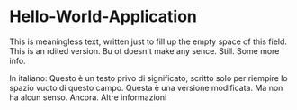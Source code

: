 # Hello-World-Application
This is meaningless text, written just to fill up the empty space of this field. This is an rdited version. Bu ot doesn't make any sence. Still. Some more info.

In italiano:
Questo è un testo privo di significato, scritto solo per riempire lo spazio vuoto di questo campo. Questa è una versione modificata. Ma non ha alcun senso. Ancora. Altre informazioni
